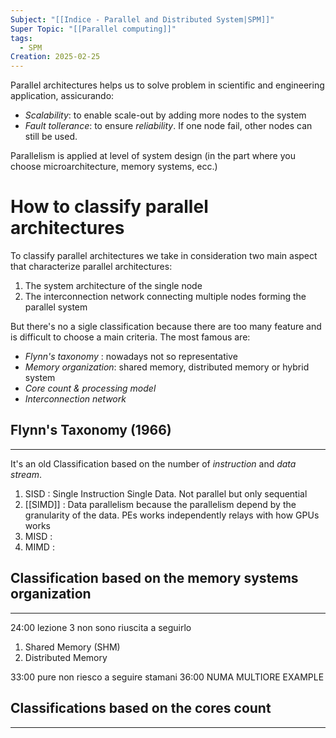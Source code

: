 ```yaml
---
Subject: "[[Indice - Parallel and Distributed System|SPM]]"
Super Topic: "[[Parallel computing]]"
tags:
  - SPM
Creation: 2025-02-25
---
```

Parallel architectures helps us to solve problem in scientific and engineering application, assicurando:
- *Scalability*: to enable scale-out by adding more nodes to the system
- *Fault tollerance*: to ensure *reliability*. If one node fail, other nodes can still be used.

Parallelism is applied at level of system design (in the part where you choose microarchitecture, memory systems, ecc.)

# How to classify parallel architectures

To classify parallel architectures we take in consideration two main aspect that characterize parallel architectures:
1. The system architecture of the single node 
2. The interconnection network connecting multiple nodes forming the parallel system

But there's no a sigle classification because there are too many feature and is difficult to choose a main criteria. The most famous are:
- *Flynn's taxonomy* : nowadays not so representative
- *Memory organization*: shared memory, distributed memory or hybrid system
- *Core count & processing model*
- *Interconnection network*

## Flynn's Taxonomy (1966)
---
It's an old Classification based on the number of *instruction* and *data stream*.

1. SISD : Single Instruction Single Data. Not parallel but only sequential
2. [[SIMD]] : Data parallelism because the parallelism depend by the granularity of the data. PEs works independently relays with how GPUs works  
3. MISD :
4. MIMD : 


## Classification based on the memory systems organization
---
24:00 lezione 3 non sono riuscita a seguirlo

1. Shared Memory (SHM)
2. Distributed Memory

33:00 pure non riesco a seguire stamani
36:00 NUMA MULTIORE EXAMPLE


## Classifications based on the cores count
---

